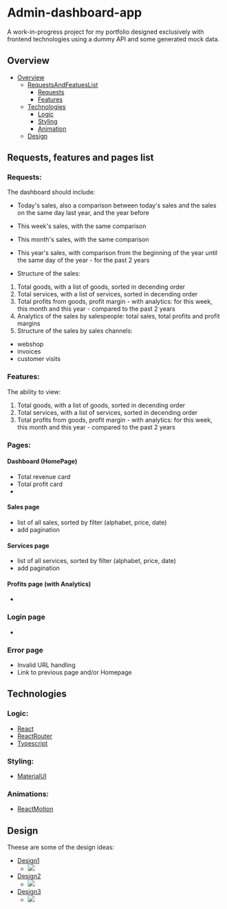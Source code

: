 # Admin-dashboard-app

A work-in-progress project for my portfolio designed exclusively with frontend technologies using a dummy API and some generated mock data.

## Overview

- [Overview](#overview)
  - [RequestsAndFeatuesList](#Requests-features-and-pages-list)
    - [Requests](#requests)
    - [Features](#features)
  - [Technologies](#technologies)
    - [Logic](#logic)
    - [Styling](#styling)
    - [Animation](#animations)
  - [Design](#design)

## Requests, features and pages list

### Requests:

The dashboard should include:

- Today's sales, also a comparison between today's sales and the sales on the same day last year, and the year before
- This week's sales, with the same comparison
- This month's sales, with the same comparison
- This year's sales, with comparison from the beginning of the year until the same day of the year - for the past 2 years

- Structure of the sales:

1.  Total goods, with a list of goods, sorted in decending order
2.  Total services, with a list of services, sorted in decending order
3.  Total profits from goods, profit margin - with analytics: for this week, this month and this year - compared to the past 2 years
4.  Analytics of the sales by salespeople: total sales, total profits and profit margins
5.  Structure of the sales by sales channels:

- webshop
- invoices
- customer visits

### Features:

The ability to view:

1. Total goods, with a list of goods, sorted in decending order
2. Total services, with a list of services, sorted in decending order
3. Total profits from goods, profit margin - with analytics: for this week, this month and this year - compared to the past 2 years

### Pages:

#### Dashboard (HomePage)

- Total revenue card
- Total profit card
-

#### Sales page

- list of all sales, sorted by filter (alphabet, price, date)
- add pagination

#### Services page

- list of all services, sorted by filter (alphabet, price, date)
- add pagination

#### Profits page (with Analytics)

-

### Login page

-

### Error page

- Invalid URL handling
- Link to previous page and/or Homepage

## Technologies

### Logic:

- [React](https://react.dev/learn/typescript)
- [ReactRouter](https://reactrouter.com)
- [Typescript](https://www.typescriptlang.org/docs/)

### Styling:

- [MaterialUI](https://mui.com)

### Animations:

- [ReactMotion](https://motion.dev)

## Design

Theese are some of the design ideas:

- [Design1](https://www.behance.net/gallery/184403667/E-commerce-Admin-Dashboard-Design)
  - ![]("./public/designs/Design1.jpg")
- [Design2](https://www.behance.net/gallery/177641865/Admin-Dashboard-Design?tracking_source=search_projects|e-commerce+admin+dashboard+design&l=0)
  - ![]("./public/designs/Design2.jpg)
- [Design3](https://www.behance.net/gallery/212217641/Cybersecurity-Dashboard)
  - ![]("./public/designs/Design3.jpg")
